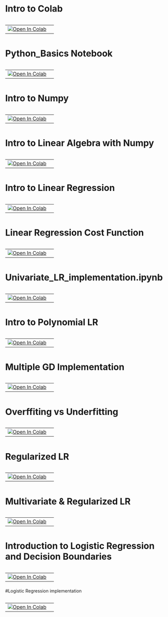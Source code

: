 
# Intro to Colab

<table align="left">
  <td>
    <a href="https://colab.research.google.com/github/lopezbec/intro_python_notebooks/blob/main/Day3_LR_images_mof_01.ipynb" target="_parent"><img src="https://colab.research.google.com/assets/colab-badge.svg" alt="Open In Colab"/></a>
  </td>
   <td>
  </table>

<br><br></br>

# Python_Basics Notebook

<table align="left">
  <td>
    <a href="https://colab.research.google.com/github/lopezbec/intro_python_notebooks/blob/main/Python_Basics.ipynb" target="_parent"><img src="https://colab.research.google.com/assets/colab-badge.svg" alt="Open In Colab"/></a>
  </td>
  <td>
  </table>
<br><br></br>

# Intro to Numpy
<table align="left">
  <td>
    <a href="https://colab.research.google.com/github/lopezbec/intro_python_notebooks/blob/main/Intro_to_NumP.ipynb" target="_parent"><img src="https://colab.research.google.com/assets/colab-badge.svg" alt="Open In Colab"/></a>
  </td>
   <td>
  </table>
  <br><br></br>
  
# Intro to Linear Algebra with Numpy
<table align="left">
  <td>
    <a href="https://colab.research.google.com/github/lopezbec/intro_python_notebooks/blob/master/Linear_Algebra_with_NumPy.ipynb" target="_parent"><img src="https://colab.research.google.com/assets/colab-badge.svg" alt="Open In Colab"/></a>
  </td>
  <td>
      </table>
 <br><br></br>
    
# Intro to Linear Regression
<table align="left">
  <td>
    <a href="https://colab.research.google.com/github/lopezbec/intro_python_notebooks/blob/master/Intro_LR.ipynb" target="_parent"><img src="https://colab.research.google.com/assets/colab-badge.svg" alt="Open In Colab"/></a>
  </td>
  <td>
      </table>
    <br><br></br> 


# Linear Regression Cost Function
<table align="left">
  <td>
    <a href="https://colab.research.google.com/github/lopezbec/intro_python_notebooks/blob/master/LR_Cost_function_Plots.ipynb" target="_parent"><img src="https://colab.research.google.com/assets/colab-badge.svg" alt="Open In Colab"/></a>
  </td>
  <td>
      </table>
    <br><br></br> 


# Univariate_LR_implementation.ipynb
<table align="left">
  <td>
    <a href="https://colab.research.google.com/github/lopezbec/intro_python_notebooks/blob/master/Univariate_LR_implementation.ipynb" target="_parent"><img src="https://colab.research.google.com/assets/colab-badge.svg" alt="Open In Colab"/></a>
  </td>
  <td>
      </table>
        <br><br></br> 


# Intro to Polynomial LR
<table align="left">
  <td>
    <a href="https://colab.research.google.com/github/lopezbec/intro_python_notebooks/blob/master/Intro_Poly_LR.ipynb" target="_parent"><img src="https://colab.research.google.com/assets/colab-badge.svg" alt="Open In Colab"/></a>
  </td>
  <td>
      </table>
        <br><br></br> 

# Multiple GD Implementation
<table align="left">
  <td>
    <a href="https://colab.research.google.com/github/lopezbec/intro_python_notebooks/blob/master/Gradient_Descent_Implementations.ipynb" target="_parent"><img src="https://colab.research.google.com/assets/colab-badge.svg" alt="Open In Colab"/></a>
  </td>
  <td>
      </table>
        <br><br></br> 

# Overffiting vs Underfitting
<table align="left">
  <td>
    <a href="https://colab.research.google.com/github/lopezbec/intro_python_notebooks/blob/master/Overfitting_and_Underfitting_LR.ipynb" target="_parent"><img src="https://colab.research.google.com/assets/colab-badge.svg" alt="Open In Colab"/></a>
  </td>
  <td>
      </table>
        <br><br></br> 
        
        
        
  # Regularized LR
  
  
<table align="left">
  <td>
    <a href="https://colab.research.google.com/github/lopezbec/intro_python_notebooks/blob/master/Regularized_Linear_Regression.ipynb" target="_parent"><img src="https://colab.research.google.com/assets/colab-badge.svg" alt="Open In Colab"/></a>
  </td>
  <td>
      </table>
        <br><br></br> 


#  Multivariate & Regularized LR

<table align="left">
  <td>
    <a href="https://colab.research.google.com/github/lopezbec/intro_python_notebooks/blob/master/Multiple_Regularize_LR_implementation.ipynb" target="_parent"><img src="https://colab.research.google.com/assets/colab-badge.svg" alt="Open In Colab"/></a>
  </td>
  <td>
         </table>
      <br><br></br> 

# Introduction to Logistic Regression and Decision Boundaries

<table align="left">
  <td>
    <a href="https://colab.research.google.com/github/lopezbec/intro_python_notebooks/blob/master/Decision_Boundaries_Logistic_Regression.ipynb" target="_parent"><img src="https://colab.research.google.com/assets/colab-badge.svg" alt="Open In Colab"/></a>
  </td>
  <td>
         </table>
          <br><br></br> 


#Logistic Regression implementation

<table align="left">
  <td>
    <a href="https://colab.research.google.com/github/lopezbec/intro_python_notebooks/blob/master/LogRegression_Regularized_Implementation.ipynb" target="_parent"><img src="https://colab.research.google.com/assets/colab-badge.svg" alt="Open In Colab"/></a>
  </td>
  <td>
         </table>
          <br><br></br> 
